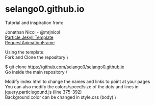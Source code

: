 # selango0.github.io

Tutorial and inspiration from:

Jonathan Nicol - @mrjnicol \
[Particle Jekyll Template](https://github.com/nrandecker/particle) \
[RequestAnimationFrame](http://paulirish.com/2011/requestanimationframe-for-smart-animating/)


Using the template: \
Fork and Clone the repository \

$ git clone https://github.com/selango0/selango0.github.io \
Go inside the main repository \

Modify index.html to change the names and links to point at your pages \
You can also modify the colors/speed/size of the dots and lines in jquery.particlegound.js (line 375-392) \
Background color can be changed in style.css (body) \

